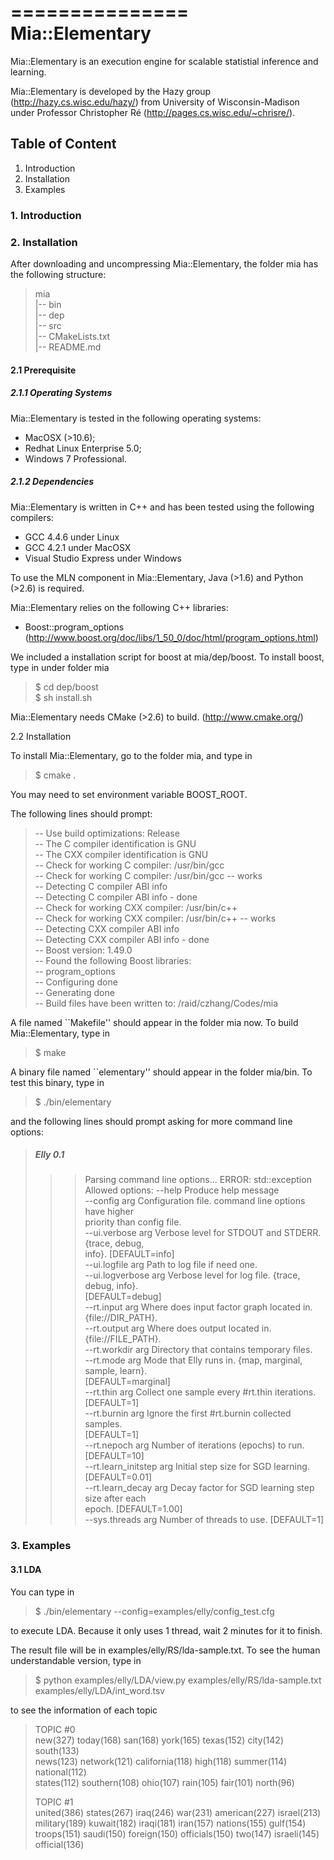 ===============
Mia::Elementary
===============

Mia::Elementary is an execution engine for scalable statistial 
inference and learning.

Mia::Elementary is developed by the Hazy group (http://hazy.cs.wisc.edu/hazy/)
from University of Wisconsin-Madison under Professor Christopher Ré 
(http://pages.cs.wisc.edu/~chrisre/).


  Table of Content
--------------------
  1. Introduction
  2. Installation
  3. Examples

   
### 1. Introduction

### 2. Installation

After downloading and uncompressing Mia::Elementary, the folder mia has the following structure:

  > mia  
  >  |-- bin  
  >  |-- dep  
  >  |-- src  
  >  |-- CMakeLists.txt  
  >  |-- README.md  

#### 2.1 Prerequisite

##### 2.1.1 Operating Systems

Mia::Elementary is tested in the following operating systems:

  - MacOSX (>10.6);
  - Redhat Linux Enterprise 5.0;
  - Windows 7 Professional.

##### 2.1.2 Dependencies

Mia::Elementary is written in C++ and has been tested using the following compilers:

  - GCC 4.4.6 under Linux
  - GCC 4.2.1 under MacOSX
  - Visual Studio Express under Windows

To use the MLN component in Mia::Elementary, Java (>1.6) and Python (>2.6) is required.

Mia::Elementary relies on the following C++ libraries:

  - Boost::program_options (http://www.boost.org/doc/libs/1_50_0/doc/html/program_options.html)

We included a installation script for boost at mia/dep/boost. To install boost, type in under folder mia

  > $ cd dep/boost  
  > $ sh install.sh  

Mia::Elementary needs CMake (>2.6) to build. (http://www.cmake.org/)

2.2 Installation
   
To install Mia::Elementary, go to the folder mia, and type in

  > $ cmake .  

You may need to set environment variable BOOST_ROOT.

The following lines should prompt:

  > -- Use build optimizations: Release  
  > -- The C compiler identification is GNU  
  > -- The CXX compiler identification is GNU  
  > -- Check for working C compiler: /usr/bin/gcc  
  > -- Check for working C compiler: /usr/bin/gcc -- works  
  > -- Detecting C compiler ABI info  
  > -- Detecting C compiler ABI info - done  
  > -- Check for working CXX compiler: /usr/bin/c++  
  > -- Check for working CXX compiler: /usr/bin/c++ -- works  
  > -- Detecting CXX compiler ABI info  
  > -- Detecting CXX compiler ABI info - done  
  > -- Boost version: 1.49.0  
  > -- Found the following Boost libraries:  
  > --   program_options  
  > -- Configuring done  
  > -- Generating done  
  > -- Build files have been written to: /raid/czhang/Codes/mia  

A file named ``Makefile'' should appear in the folder mia now.
To build Mia::Elementary, type in

  > $ make  
  
A binary file named ``elementary'' should appear in the folder mia/bin.
To test this binary, type in

  > $ ./bin/elementary  

and the following lines should prompt asking for more command line options:

  > ##### Elly 0.1 #####
  > >> Parsing command line options... 
  > ERROR: std::exception
  > Allowed options:
  > --help                  Produce help message  
  > --config arg            Configuration file. command line options have higher   
  >                         priority than config file.  
  > --ui.verbose arg        Verbose level for STDOUT and STDERR. {trace, debug,   
  >                         info}. [DEFAULT=info]  
  > --ui.logfile arg        Path to log file if need one.  
  > --ui.logverbose arg     Verbose level for log file. {trace, debug, info}.   
  >                         [DEFAULT=debug]  
  > --rt.input arg          Where does input factor graph located in.   
  >                         {file://DIR_PATH}.  
  > --rt.output arg         Where does output located in. {file://FILE_PATH}.  
  > --rt.workdir arg        Directory that contains temporary files.  
  > --rt.mode arg           Mode that Elly runs in. {map, marginal, sample, learn}.   
  >                         [DEFAULT=marginal]  
  > --rt.thin arg           Collect one sample every #rt.thin iterations.   
  >                         [DEFAULT=1]  
  > --rt.burnin arg         Ignore the first #rt.burnin collected samples.   
  >                         [DEFAULT=1]  
  > --rt.nepoch arg         Number of iterations (epochs) to run. [DEFAULT=10]  
  > --rt.learn_initstep arg Initial step size for SGD learning. [DEFAULT=0.01]  
  > --rt.learn_decay arg    Decay factor for SGD learning step size after each   
  >                         epoch. [DEFAULT=1.00]  
  > --sys.threads arg       Number of threads to use. [DEFAULT=1]  

### 3. Examples

#### 3.1 LDA

You can type in 

  > $ ./bin/elementary --config=examples/elly/config_test.cfg  

to execute LDA. Because it only uses 1 thread, wait 2 minutes for it to finish.

The result file will be in examples/elly/RS/lda-sample.txt. To see the human understandable
version, type in

  > $ python examples/elly/LDA/view.py examples/elly/RS/lda-sample.txt examples/elly/LDA/int_word.tsv  

to see the information of each topic

  > TOPIC #0     
  > new(327)    today(168)    san(168)    york(165)    texas(152)    city(142)    south(133)    
  > news(123)    network(121)    california(118)    high(118)    summer(114)    national(112)      
  > states(112)    southern(108)    ohio(107)    rain(105)    fair(101)    north(96)    
  >
  > TOPIC #1     
  > united(386)    states(267)    iraq(246)    war(231)    american(227)    israel(213)    
  > military(189)    kuwait(182)    iraqi(181)    iran(157)    nations(155)    gulf(154)    
  > troops(151)    saudi(150)    foreign(150)    officials(150)    two(147)    israeli(145)    official(136)  









